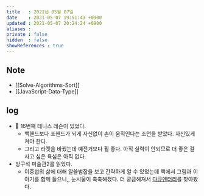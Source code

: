 ```yaml
---
title   : 2021년 05월 07일
date    : 2021-05-07 19:51:43 +0900
updated : 2021-05-07 20:24:24 +0900
aliases : 
private : false
hidden  : false
showReferences : true
---
```

## Note
- [[Solve-Algorithms-Sort]]
- [[JavaScript-Data-Type]]

## log 
- 🎾 16번째 테니스 레슨이 있었다.
	- 백핸드보다 포핸드가 되게 자신없이 손이 움직인다는 조언을 받았다. 자신있게 쳐야 한다.  
	- 그리고 라켓을 바꿨는데 예전거보다 훨 좋다. 아직 실력이 안되므로 더 좋은 걸 사고 싶은 욕심은 아직 없다. 
- 방구석 미술관2를 읽었다.  
	- 이중섭의 삶에 대해 알쓸범잡을 보고 간략하게 알 수 있었는데 책에서 그림과 이야기를 함께 들으니,, 눈시울이 촉촉해졌다. 더 궁금해져서 [다큐멘터리](https://serieson.naver.com/movie/detail.nhn?viewSeq=158174)를 찾아봤다.  


